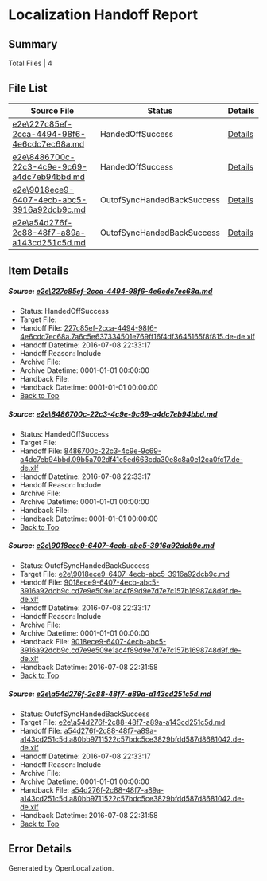 # <a name='report-top'></a> Localization Handoff Report

## Summary
 Total Files | 4

## File List
 Source File | Status | Details 
 ----------- | ------ | ------- 
 [e2e\227c85ef-2cca-4494-98f6-4e6cdc7ec68a.md](https://github.com/OpenLocalizationTestOrg/oltest/blob/b7879b579ac21e69c1d62cf1d29eb99b98134bc9/e2e/227c85ef-2cca-4494-98f6-4e6cdc7ec68a.md) | HandedOffSuccess | [Details](#449b3d8e942c3a83e857139fe7d2fd2afa7598f11)
 [e2e\8486700c-22c3-4c9e-9c69-a4dc7eb94bbd.md](https://github.com/OpenLocalizationTestOrg/oltest/blob/b7879b579ac21e69c1d62cf1d29eb99b98134bc9/e2e/8486700c-22c3-4c9e-9c69-a4dc7eb94bbd.md) | HandedOffSuccess | [Details](#ea0168c254e984b6e8cce6a10d77378af20cda603)
 [e2e\9018ece9-6407-4ecb-abc5-3916a92dcb9c.md](https://github.com/OpenLocalizationTestOrg/oltest/blob/cbb968e0fad6af5812322da6faa70b9a22d03ef9/e2e/9018ece9-6407-4ecb-abc5-3916a92dcb9c.md) | OutofSyncHandedBackSuccess | [Details](#bb6764543424c5376e82d0ecf85c1acf0226be8b4)
 [e2e\a54d276f-2c88-48f7-a89a-a143cd251c5d.md](https://github.com/OpenLocalizationTestOrg/oltest/blob/cbb968e0fad6af5812322da6faa70b9a22d03ef9/e2e/a54d276f-2c88-48f7-a89a-a143cd251c5d.md) | OutofSyncHandedBackSuccess | [Details](#58f837554f07305b51f9da74e6e4ae88d260be795)

## Item Details
##### <a name='449b3d8e942c3a83e857139fe7d2fd2afa7598f11'></a> Source: [e2e\227c85ef-2cca-4494-98f6-4e6cdc7ec68a.md](https://github.com/OpenLocalizationTestOrg/oltest/blob/b7879b579ac21e69c1d62cf1d29eb99b98134bc9/e2e/227c85ef-2cca-4494-98f6-4e6cdc7ec68a.md)
* Status: HandedOffSuccess
* Target File: 
* Handoff File: [227c85ef-2cca-4494-98f6-4e6cdc7ec68a.7a6c5e637334501e769ff16f4df3645165f8f815.de-de.xlf](https://github.com/OpenLocalizationTestOrg/olhandoff-e2e/blob/13e4c4142b913cc88988643534e7c737e75011bc/ol-handoff/OpenLocalizationTestOrg/oltest-dede-fly/ci/low/227c85ef-2cca-4494-98f6-4e6cdc7ec68a.7a6c5e637334501e769ff16f4df3645165f8f815.de-de.xlf)
* Handoff Datetime: 2016-07-08 22:33:17
* Handoff Reason: Include
* Archive File: 
* Archive Datetime: 0001-01-01 00:00:00
* Handback File: 
* Handback Datetime: 0001-01-01 00:00:00
* [Back to Top](#report-top)

##### <a name='ea0168c254e984b6e8cce6a10d77378af20cda603'></a> Source: [e2e\8486700c-22c3-4c9e-9c69-a4dc7eb94bbd.md](https://github.com/OpenLocalizationTestOrg/oltest/blob/b7879b579ac21e69c1d62cf1d29eb99b98134bc9/e2e/8486700c-22c3-4c9e-9c69-a4dc7eb94bbd.md)
* Status: HandedOffSuccess
* Target File: 
* Handoff File: [8486700c-22c3-4c9e-9c69-a4dc7eb94bbd.09b5a702df41c5ed663cda30e8c8a0e12ca0fc17.de-de.xlf](https://github.com/OpenLocalizationTestOrg/olhandoff-e2e/blob/13e4c4142b913cc88988643534e7c737e75011bc/ol-handoff/OpenLocalizationTestOrg/oltest-dede-fly/ci/low/8486700c-22c3-4c9e-9c69-a4dc7eb94bbd.09b5a702df41c5ed663cda30e8c8a0e12ca0fc17.de-de.xlf)
* Handoff Datetime: 2016-07-08 22:33:17
* Handoff Reason: Include
* Archive File: 
* Archive Datetime: 0001-01-01 00:00:00
* Handback File: 
* Handback Datetime: 0001-01-01 00:00:00
* [Back to Top](#report-top)

##### <a name='bb6764543424c5376e82d0ecf85c1acf0226be8b4'></a> Source: [e2e\9018ece9-6407-4ecb-abc5-3916a92dcb9c.md](https://github.com/OpenLocalizationTestOrg/oltest/blob/cbb968e0fad6af5812322da6faa70b9a22d03ef9/e2e/9018ece9-6407-4ecb-abc5-3916a92dcb9c.md)
* Status: OutofSyncHandedBackSuccess
* Target File: [e2e\9018ece9-6407-4ecb-abc5-3916a92dcb9c.md](https://github.com/OpenLocalizationTestOrg/oltest-dede-fly/blob/d83645f4da2ac81d0c2f316259d57090fe3ffcc7/e2e/9018ece9-6407-4ecb-abc5-3916a92dcb9c.md)
* Handoff File: [9018ece9-6407-4ecb-abc5-3916a92dcb9c.cd7e9e509e1ac4f89d9e7d7e7c157b1698748d9f.de-de.xlf](https://github.com/OpenLocalizationTestOrg/olhandoff-e2e/blob/13e4c4142b913cc88988643534e7c737e75011bc/ol-handoff/OpenLocalizationTestOrg/oltest-dede-fly/ci/low/9018ece9-6407-4ecb-abc5-3916a92dcb9c.cd7e9e509e1ac4f89d9e7d7e7c157b1698748d9f.de-de.xlf)
* Handoff Datetime: 2016-07-08 22:33:17
* Handoff Reason: Include
* Archive File: 
* Archive Datetime: 0001-01-01 00:00:00
* Handback File: [9018ece9-6407-4ecb-abc5-3916a92dcb9c.cd7e9e509e1ac4f89d9e7d7e7c157b1698748d9f.de-de.xlf](https://github.com/OpenLocalizationTestOrg/olhandback-e2e/blob/3190bd3e46b091ed92ea4ac2076c1baeba687d17/ol-handback/OpenLocalizationTestOrg/oltest-dede-fly/ci/high/9018ece9-6407-4ecb-abc5-3916a92dcb9c.cd7e9e509e1ac4f89d9e7d7e7c157b1698748d9f.de-de.xlf)
* Handback Datetime: 2016-07-08 22:31:58
* [Back to Top](#report-top)

##### <a name='58f837554f07305b51f9da74e6e4ae88d260be795'></a> Source: [e2e\a54d276f-2c88-48f7-a89a-a143cd251c5d.md](https://github.com/OpenLocalizationTestOrg/oltest/blob/cbb968e0fad6af5812322da6faa70b9a22d03ef9/e2e/a54d276f-2c88-48f7-a89a-a143cd251c5d.md)
* Status: OutofSyncHandedBackSuccess
* Target File: [e2e\a54d276f-2c88-48f7-a89a-a143cd251c5d.md](https://github.com/OpenLocalizationTestOrg/oltest-dede-fly/blob/d83645f4da2ac81d0c2f316259d57090fe3ffcc7/e2e/a54d276f-2c88-48f7-a89a-a143cd251c5d.md)
* Handoff File: [a54d276f-2c88-48f7-a89a-a143cd251c5d.a80bb9711522c57bdc5ce3829bfdd587d8681042.de-de.xlf](https://github.com/OpenLocalizationTestOrg/olhandoff-e2e/blob/13e4c4142b913cc88988643534e7c737e75011bc/ol-handoff/OpenLocalizationTestOrg/oltest-dede-fly/ci/low/a54d276f-2c88-48f7-a89a-a143cd251c5d.a80bb9711522c57bdc5ce3829bfdd587d8681042.de-de.xlf)
* Handoff Datetime: 2016-07-08 22:33:17
* Handoff Reason: Include
* Archive File: 
* Archive Datetime: 0001-01-01 00:00:00
* Handback File: [a54d276f-2c88-48f7-a89a-a143cd251c5d.a80bb9711522c57bdc5ce3829bfdd587d8681042.de-de.xlf](https://github.com/OpenLocalizationTestOrg/olhandback-e2e/blob/3190bd3e46b091ed92ea4ac2076c1baeba687d17/ol-handback/OpenLocalizationTestOrg/oltest-dede-fly/ci/high/a54d276f-2c88-48f7-a89a-a143cd251c5d.a80bb9711522c57bdc5ce3829bfdd587d8681042.de-de.xlf)
* Handback Datetime: 2016-07-08 22:31:58
* [Back to Top](#report-top)


## Error Details

Generated by OpenLocalization.
